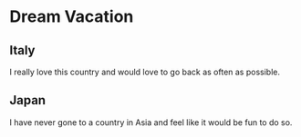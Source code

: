 # Dream Vacation

## Italy

I really love this country and would love to go back as often as possible.

## Japan

I have never gone to a country in Asia and feel like it would be fun to do so. 